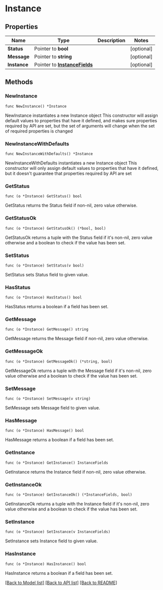 # Instance

## Properties

Name | Type | Description | Notes
------------ | ------------- | ------------- | -------------
**Status** | Pointer to **bool** |  | [optional] 
**Message** | Pointer to **string** |  | [optional] 
**Instance** | Pointer to [**InstanceFields**](InstanceFields.md) |  | [optional] 

## Methods

### NewInstance

`func NewInstance() *Instance`

NewInstance instantiates a new Instance object
This constructor will assign default values to properties that have it defined,
and makes sure properties required by API are set, but the set of arguments
will change when the set of required properties is changed

### NewInstanceWithDefaults

`func NewInstanceWithDefaults() *Instance`

NewInstanceWithDefaults instantiates a new Instance object
This constructor will only assign default values to properties that have it defined,
but it doesn't guarantee that properties required by API are set

### GetStatus

`func (o *Instance) GetStatus() bool`

GetStatus returns the Status field if non-nil, zero value otherwise.

### GetStatusOk

`func (o *Instance) GetStatusOk() (*bool, bool)`

GetStatusOk returns a tuple with the Status field if it's non-nil, zero value otherwise
and a boolean to check if the value has been set.

### SetStatus

`func (o *Instance) SetStatus(v bool)`

SetStatus sets Status field to given value.

### HasStatus

`func (o *Instance) HasStatus() bool`

HasStatus returns a boolean if a field has been set.

### GetMessage

`func (o *Instance) GetMessage() string`

GetMessage returns the Message field if non-nil, zero value otherwise.

### GetMessageOk

`func (o *Instance) GetMessageOk() (*string, bool)`

GetMessageOk returns a tuple with the Message field if it's non-nil, zero value otherwise
and a boolean to check if the value has been set.

### SetMessage

`func (o *Instance) SetMessage(v string)`

SetMessage sets Message field to given value.

### HasMessage

`func (o *Instance) HasMessage() bool`

HasMessage returns a boolean if a field has been set.

### GetInstance

`func (o *Instance) GetInstance() InstanceFields`

GetInstance returns the Instance field if non-nil, zero value otherwise.

### GetInstanceOk

`func (o *Instance) GetInstanceOk() (*InstanceFields, bool)`

GetInstanceOk returns a tuple with the Instance field if it's non-nil, zero value otherwise
and a boolean to check if the value has been set.

### SetInstance

`func (o *Instance) SetInstance(v InstanceFields)`

SetInstance sets Instance field to given value.

### HasInstance

`func (o *Instance) HasInstance() bool`

HasInstance returns a boolean if a field has been set.


[[Back to Model list]](../README.md#documentation-for-models) [[Back to API list]](../README.md#documentation-for-api-endpoints) [[Back to README]](../README.md)


